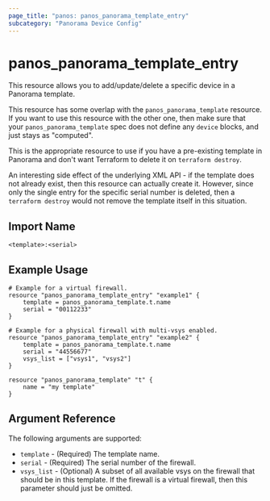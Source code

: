 ```yaml
---
page_title: "panos: panos_panorama_template_entry"
subcategory: "Panorama Device Config"
---
```


# panos_panorama_template_entry

This resource allows you to add/update/delete a specific device in a Panorama
template.

This resource has some overlap with the `panos_panorama_template`
resource.  If you want to use this resource with the other one, then make
sure that your `panos_panorama_template` spec does not define any
`device` blocks, and just stays as "computed".

This is the appropriate resource to use if you have a pre-existing template
in Panorama and don't want Terraform to delete it on `terraform destroy`.

An interesting side effect of the underlying XML API - if the template does
not already exist, then this resource can actually create it.  However, since
only the single entry for the specific serial number is deleted, then a
`terraform destroy` would not remove the template itself in this situation.


## Import Name

```
<template>:<serial>
```


## Example Usage

```hcl
# Example for a virtual firewall.
resource "panos_panorama_template_entry" "example1" {
    template = panos_panorama_template.t.name
    serial = "00112233"
}

# Example for a physical firewall with multi-vsys enabled.
resource "panos_panorama_template_entry" "example2" {
    template = panos_panorama_template.t.name
    serial = "44556677"
    vsys_list = ["vsys1", "vsys2"]
}

resource "panos_panorama_template" "t" {
    name = "my template"
}
```

## Argument Reference

The following arguments are supported:

* `template` - (Required) The template name.
* `serial` - (Required) The serial number of the firewall.
* `vsys_list` - (Optional) A subset of all available vsys on the firewall
  that should be in this template.  If the firewall is a virtual firewall,
  then this parameter should just be omitted.
